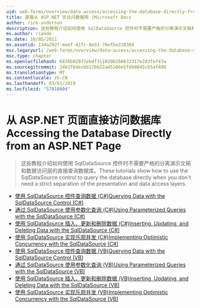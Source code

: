 ```yaml
---
uid: web-forms/overview/data-access/accessing-the-database-directly-from-an-aspnet-page/index
title: 直接从 ASP.NET 页访问数据库 |Microsoft Docs
author: rick-anderson
description: 这些教程介绍如何使用 SqlDataSource 控件时不需要严格的分离演示文稿和数据的直接查询数据库...
ms.author: riande
ms.date: 10/05/2011
ms.assetid: 134a202f-4eef-41fc-8e91-70efba338389
msc.legacyurl: /web-forms/overview/data-access/accessing-the-database-directly-from-an-aspnet-page
msc.type: chapter
ms.openlocfilehash: 6836b02937ebdf3110390260633317e2d3fef43a
ms.sourcegitcommit: 24b1f6decbb17bb22a45166e5fdb0845c65af498
ms.translationtype: MT
ms.contentlocale: zh-CN
ms.lasthandoff: 03/01/2019
ms.locfileid: "57018604"
---
```

<a name="accessing-the-database-directly-from-an-aspnet-page"></a><span data-ttu-id="c86e0-103">从 ASP.NET 页面直接访问数据库</span><span class="sxs-lookup"><span data-stu-id="c86e0-103">Accessing the Database Directly from an ASP.NET Page</span></span>
====================
> <span data-ttu-id="c86e0-104">这些教程介绍如何使用 SqlDataSource 控件时不需要严格的分离演示文稿和数据访问层的直接查询数据库。</span><span class="sxs-lookup"><span data-stu-id="c86e0-104">These tutorials show how to use the SqlDataSource control to query the database directly when you don't need a strict separation of the presentation and data access layers.</span></span>


- [<span data-ttu-id="c86e0-105">使用 SqlDataSource 控件查询数据 (C#)</span><span class="sxs-lookup"><span data-stu-id="c86e0-105">Querying Data with the SqlDataSource Control (C#)</span></span>](querying-data-with-the-sqldatasource-control-cs.md)
- [<span data-ttu-id="c86e0-106">通过 SqlDataSource 使用参数化查询 (C#)</span><span class="sxs-lookup"><span data-stu-id="c86e0-106">Using Parameterized Queries with the SqlDataSource (C#)</span></span>](using-parameterized-queries-with-the-sqldatasource-cs.md)
- [<span data-ttu-id="c86e0-107">使用 SqlDataSource 插入、更新和删除数据 (C#)</span><span class="sxs-lookup"><span data-stu-id="c86e0-107">Inserting, Updating, and Deleting Data with the SqlDataSource (C#)</span></span>](inserting-updating-and-deleting-data-with-the-sqldatasource-cs.md)
- [<span data-ttu-id="c86e0-108">使用 SqlDataSource 实现乐观并发 (C#)</span><span class="sxs-lookup"><span data-stu-id="c86e0-108">Implementing Optimistic Concurrency with the SqlDataSource (C#)</span></span>](implementing-optimistic-concurrency-with-the-sqldatasource-cs.md)
- [<span data-ttu-id="c86e0-109">使用 SqlDataSource 控件查询数据 (VB)</span><span class="sxs-lookup"><span data-stu-id="c86e0-109">Querying Data with the SqlDataSource Control (VB)</span></span>](querying-data-with-the-sqldatasource-control-vb.md)
- [<span data-ttu-id="c86e0-110">通过 SqlDataSource 使用参数化查询 (VB)</span><span class="sxs-lookup"><span data-stu-id="c86e0-110">Using Parameterized Queries with the SqlDataSource (VB)</span></span>](using-parameterized-queries-with-the-sqldatasource-vb.md)
- [<span data-ttu-id="c86e0-111">使用 SqlDataSource 插入、更新和删除数据 (VB)</span><span class="sxs-lookup"><span data-stu-id="c86e0-111">Inserting, Updating, and Deleting Data with the SqlDataSource (VB)</span></span>](inserting-updating-and-deleting-data-with-the-sqldatasource-vb.md)
- [<span data-ttu-id="c86e0-112">使用 SqlDataSource 实现乐观并发 (VB)</span><span class="sxs-lookup"><span data-stu-id="c86e0-112">Implementing Optimistic Concurrency with the SqlDataSource (VB)</span></span>](implementing-optimistic-concurrency-with-the-sqldatasource-vb.md)
